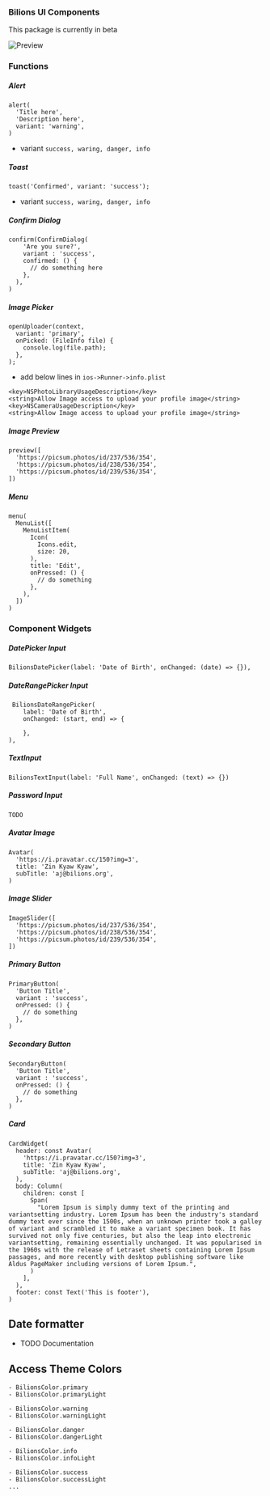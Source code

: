 ### Bilions UI Components

This package is currently in beta

![Preview](https://github.com/necessarylion/bilions_ui/raw/master/preview.png)


### Functions

##### Alert

```
alert(
  'Title here',
  'Description here',
  variant: 'warning', 
)

```
- variant `success, waring, danger, info`

##### Toast

```
toast('Confirmed', variant: 'success');

```
- variant `success, waring, danger, info`

##### Confirm Dialog
```
confirm(ConfirmDialog(
    'Are you sure?', 
    variant : 'success',
    confirmed: () {
      // do something here
    },
  ),
)
```

##### Image Picker

```
openUploader(context, 
  variant: 'primary',
  onPicked: (FileInfo file) {
    console.log(file.path);
  },
);
```
- add below lines in `ios->Runner->info.plist`
```
<key>NSPhotoLibraryUsageDescription</key>
<string>Allow Image access to upload your profile image</string>
<key>NSCameraUsageDescription</key>
<string>Allow Image access to upload your profile image</string>
```

##### Image Preview

```
preview([
  'https://picsum.photos/id/237/536/354',
  'https://picsum.photos/id/238/536/354',
  'https://picsum.photos/id/239/536/354',
])

```

##### Menu 

```
menu(
  MenuList([
    MenuListItem(
      Icon(
        Icons.edit,
        size: 20,
      ),
      title: 'Edit',
      onPressed: () {
        // do something
      },
    ),
  ])
)
```

### Component Widgets

##### DatePicker Input 

```
BilionsDatePicker(label: 'Date of Birth', onChanged: (date) => {}),
```

##### DateRangePicker Input

```
 BilionsDateRangePicker(
    label: 'Date of Birth',
    onChanged: (start, end) => {

    },
),
```

##### TextInput

```
BilionsTextInput(label: 'Full Name', onChanged: (text) => {})
```

##### Password Input

```
TODO
```

##### Avatar Image 

```
Avatar(
  'https://i.pravatar.cc/150?img=3',
  title: 'Zin Kyaw Kyaw',
  subTitle: 'aj@bilions.org',
)
```

##### Image Slider 

```
ImageSlider([
  'https://picsum.photos/id/237/536/354',
  'https://picsum.photos/id/238/536/354',
  'https://picsum.photos/id/239/536/354',
])
```
##### Primary Button

```
PrimaryButton(
  'Button Title',
  variant : 'success',
  onPressed: () {
    // do something
  },
)
```
##### Secondary Button

```
SecondaryButton(
  'Button Title',
  variant : 'success',
  onPressed: () {
    // do something
  },
)
```

##### Card 
```
CardWidget(
  header: const Avatar(
    'https://i.pravatar.cc/150?img=3',
    title: 'Zin Kyaw Kyaw',
    subTitle: 'aj@bilions.org',
  ),
  body: Column(
    children: const [
      Span(
        "Lorem Ipsum is simply dummy text of the printing and variantsetting industry. Lorem Ipsum has been the industry's standard dummy text ever since the 1500s, when an unknown printer took a galley of variant and scrambled it to make a variant specimen book. It has survived not only five centuries, but also the leap into electronic variantsetting, remaining essentially unchanged. It was popularised in the 1960s with the release of Letraset sheets containing Lorem Ipsum passages, and more recently with desktop publishing software like Aldus PageMaker including versions of Lorem Ipsum.",
      )
    ],
  ),
  footer: const Text('This is footer'),
)
```

## Date formatter

- TODO Documentation

## Access Theme Colors

```
- BilionsColor.primary
- BilionsColor.primaryLight

- BilionsColor.warning
- BilionsColor.warningLight

- BilionsColor.danger
- BilionsColor.dangerLight

- BilionsColor.info
- BilionsColor.infoLight

- BilionsColor.success
- BilionsColor.successLight
...
```